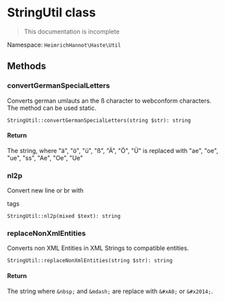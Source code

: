 # StringUtil class

> This documentation is incomplete

Namespace: `HeimrichHannot\Haste\Util`

## Methods

### convertGermanSpecialLetters

Converts german umlauts an the ß character to webconform characters. The method can be used static.

```
StringUtil::convertGermanSpecialLetters(string $str): string
```

#### Return
The string, where "ä", "ö", "ü", "ß", "Ä", "Ö", "Ü" is replaced with "ae", "oe", "ue", "ss", "Ae", "Oe", "Ue"

### nl2p

Convert new line or br with <p> tags

```
StringUtil::nl2p(mixed $text): string
```


### replaceNonXmlEntities

Converts non XML Entities in XML Strings to compatible entities.

```
StringUtil::replaceNonXmlEntities(string $str): string
```

#### Return
The string where `&nbsp;` and `&mdash;` are replace with `&#xA0;` or `&#x2014;`.
